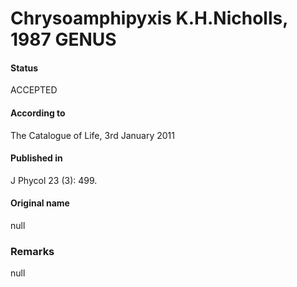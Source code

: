Chrysoamphipyxis K.H.Nicholls, 1987 GENUS
=======

#### Status
ACCEPTED

#### According to
The Catalogue of Life, 3rd January 2011

#### Published in
J Phycol 23 (3): 499.

#### Original name
null

### Remarks
null